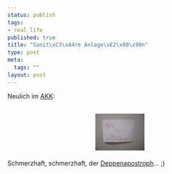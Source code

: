 ```yaml
--- 
status: publish
tags: 
- real life
published: true
title: "Sanit\xC3\xA4re Anlage\xE2\x80\x99n"
type: post
meta: 
  tags: ""
layout: post
---
```

Neulich im <a href="http://www.akk.org/" title="http://www.akk.org/" onmouseover="window.status='http://www.akk.org/';return true;" onmouseout="window.status='';return true;">AKK</a>:<br /><br /><div style="text-align: center;"><a href="/media/wp/einmalig/akk-klos.jpg"><img width="110" hspace="5" height="83" border="0" src="/media/wp/einmalig/akk-klos.serendipityThumb.jpg" alt=""  /></a><br /></div><br />Schmerzhaft, schmerzhaft, der <a href="http://www.deppenapostroph.de/" title="http://www.deppenapostroph.de/" onmouseover="window.status='http://www.deppenapostroph.de/';return true;" onmouseout="window.status='';return true;">Deppenapostroph</a>... ;)<br />
